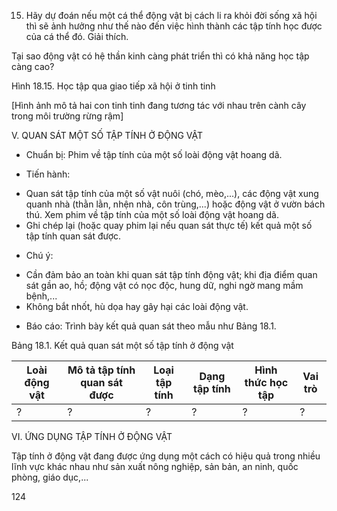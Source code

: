 15. Hãy dự đoán nếu một cá thể động vật bị cách li ra khỏi đời sống xã hội thì sẽ ảnh hưởng như thế nào đến việc hình thành các tập tính học được của cá thể đó. Giải thích.

Tại sao động vật có hệ thần kinh càng phát triển thì có khả năng học tập càng cao?

Hình 18.15. Học tập qua giao tiếp xã hội ở tinh tinh

[Hình ảnh mô tả hai con tinh tinh đang tương tác với nhau trên cành cây trong môi trường rừng rậm]

V. QUAN SÁT MỘT SỐ TẬP TÍNH Ở ĐỘNG VẬT

- Chuẩn bị: Phim về tập tính của một số loài động vật hoang dã.

- Tiến hành:
+ Quan sát tập tính của một số vật nuôi (chó, mèo,...), các động vật xung quanh nhà (thằn lằn, nhện nhà, côn trùng,...) hoặc động vật ở vườn bách thú. Xem phim về tập tính của một số loài động vật hoang dã.
+ Ghi chép lại (hoặc quay phim lại nếu quan sát thực tế) kết quả một số tập tính quan sát được.

- Chú ý:
+ Cần đảm bảo an toàn khi quan sát tập tính động vật; khi địa điểm quan sát gần ao, hồ; động vật có nọc độc, hung dữ, nghi ngờ mang mầm bệnh,...
+ Không bắt nhốt, hù dọa hay gây hại các loài động vật.

- Báo cáo: Trình bày kết quả quan sát theo mẫu như Bảng 18.1.

Bảng 18.1. Kết quả quan sát một số tập tính ở động vật

Loài động vật | Mô tả tập tính quan sát được | Loại tập tính | Dạng tập tính | Hình thức học tập | Vai trò
--- | --- | --- | --- | --- | ---
? | ? | ? | ? | ? | ?

VI. ỨNG DỤNG TẬP TÍNH Ở ĐỘNG VẬT

Tập tính ở động vật đang được ứng dụng một cách có hiệu quả trong nhiều lĩnh vực khác nhau như sản xuất nông nghiệp, sản bản, an ninh, quốc phòng, giáo dục,...

124